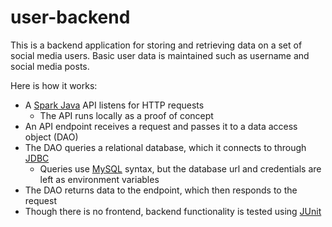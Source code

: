# user-backend

This is a backend application for storing and retrieving data on a set of social media users.
Basic user data is maintained such as username and social media posts. 

Here is how it works:
- A [Spark Java](https://github.com/perwendel/spark) API listens for HTTP requests
  - The API runs locally as a proof of concept
- An API endpoint receives a request and passes it to a data access object (DAO)
- The DAO queries a relational database, which it connects to through
[JDBC](https://docs.oracle.com/javase/8/docs/technotes/guides/jdbc/)
  - Queries use [MySQL](https://www.mysql.com/) syntax, but the database url and credentials are left as environment variables
- The DAO returns data to the endpoint, which then responds to the request
- Though there is no frontend, backend functionality is tested using
[JUnit](https://junit.org/)
